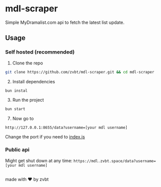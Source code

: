 # mdl-scraper

Simple MyDramalist.com api to fetch the latest list update.

## Usage

### Self hosted (recommended)

1. Clone the repo
```bash
git clone https://github.com/zvbt/mdl-scraper.git && cd mdl-scraper
```
2. Install dependencies
```bash
bun instal
```
3. Run the project
```bash
bun start
```
7. Now go to
```
http://127.0.0.1:8655/data?username=[your mdl username]
```
Change the port if you need to [index.js](/index.js#L6)

### Public api

Might get shut down at any time: `https://mdl.zvbt.space/data?username=[your mdl username]`

##
made with ❤ by zvbt
